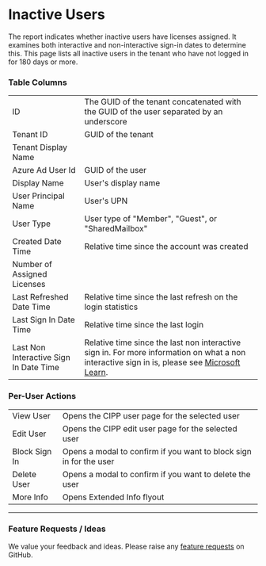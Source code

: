 # Inactive Users



The report indicates whether inactive users have licenses assigned. It examines both interactive and non-interactive sign-in dates to determine this. This page lists all inactive users in the tenant who have not logged in for 180 days or more.

### Table Columns

|                                        |                                                                                                                                                                                                                                                    |
| -------------------------------------- | -------------------------------------------------------------------------------------------------------------------------------------------------------------------------------------------------------------------------------------------------- |
| ID                                     | The GUID of the tenant concatenated with the GUID of the user separated by an underscore                                                                                                                                                           |
| Tenant ID                              | GUID of the tenant                                                                                                                                                                                                                                 |
| Tenant Display Name                    |                                                                                                                                                                                                                                                    |
| Azure Ad User Id                       | GUID of the user                                                                                                                                                                                                                                   |
| Display Name                           | User's display name                                                                                                                                                                                                                                |
| User Principal Name                    | User's UPN                                                                                                                                                                                                                                         |
| User Type                              | User type of "Member", "Guest", or "SharedMailbox"                                                                                                                                                                                                 |
| Created Date Time                      | Relative time since the account was created                                                                                                                                                                                                        |
| Number of Assigned Licenses            |                                                                                                                                                                                                                                                    |
| Last Refreshed Date Time               | Relative time since the last refresh on the login statistics                                                                                                                                                                                       |
| Last Sign In Date Time                 | Relative time since the last login                                                                                                                                                                                                                 |
| Last Non Interactive Sign In Date Time | Relative time since the last non interactive sign in. For more information on what a non interactive sign in is, please see [Microsoft Learn](https://learn.microsoft.com/en-us/entra/identity/monitoring-health/concept-noninteractive-sign-ins). |

### Per-User Actions

|               |                                                                    |
| ------------- | ------------------------------------------------------------------ |
| View User     | Opens the CIPP user page for the selected user                     |
| Edit User     | Opens the CIPP edit user page for the selected user                |
| Block Sign In | Opens a modal to confirm if you want to block sign in for the user |
| Delete User   | Opens a modal to confirm if you want to delete the user            |
| More Info     | Opens Extended Info flyout                                         |

***

### Feature Requests / Ideas

We value your feedback and ideas. Please raise any [feature requests](https://github.com/KelvinTegelaar/CIPP/issues/new?assignees=\&labels=enhancement%2Cno-priority\&projects=\&template=feature.yml\&title=%5BFeature+Request%5D%3A+) on GitHub.
